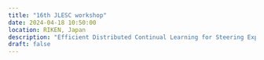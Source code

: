 ```yaml
---
title: "16th JLESC workshop"
date: 2024-04-18 10:50:00
location: RIKEN, Japan
description: "Efficient Distributed Continual Learning for Steering Experiments in Real-Time"
draft: false
---
```

